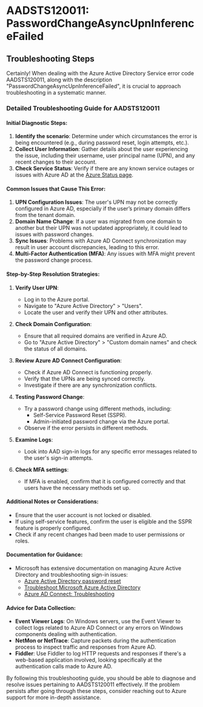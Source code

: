 
# AADSTS120011: PasswordChangeAsyncUpnInferenceFailed


## Troubleshooting Steps
Certainly! When dealing with the Azure Active Directory Service error code AADSTS120011, along with the description "PasswordChangeAsyncUpnInferenceFailed", it is crucial to approach troubleshooting in a systematic manner.

### Detailed Troubleshooting Guide for AADSTS120011

#### Initial Diagnostic Steps:
1. **Identify the scenario**: Determine under which circumstances the error is being encountered (e.g., during password reset, login attempts, etc.).
2. **Collect User Information**: Gather details about the user experiencing the issue, including their username, user principal name (UPN), and any recent changes to their account.
3. **Check Service Status**: Verify if there are any known service outages or issues with Azure AD at the [Azure Status page](https://status.azure.com/en-us/status).

#### Common Issues that Cause This Error:
1. **UPN Configuration Issues**: The user's UPN may not be correctly configured in Azure AD, especially if the user’s primary domain differs from the tenant domain.
2. **Domain Name Change**: If a user was migrated from one domain to another but their UPN was not updated appropriately, it could lead to issues with password changes.
3. **Sync Issues**: Problems with Azure AD Connect synchronization may result in user account discrepancies, leading to this error.
4. **Multi-Factor Authentication (MFA)**: Any issues with MFA might prevent the password change process.

#### Step-by-Step Resolution Strategies:
1. **Verify User UPN**:
   - Log in to the Azure portal.
   - Navigate to "Azure Active Directory" > "Users".
   - Locate the user and verify their UPN and other attributes.

2. **Check Domain Configuration**:
   - Ensure that all required domains are verified in Azure AD.
   - Go to "Azure Active Directory" > "Custom domain names" and check the status of all domains.

3. **Review Azure AD Connect Configuration**:
   - Check if Azure AD Connect is functioning properly.
   - Verify that the UPNs are being synced correctly.
   - Investigate if there are any synchronization conflicts.

4. **Testing Password Change**:
   - Try a password change using different methods, including:
     - Self-Service Password Reset (SSPR).
     - Admin-initiated password change via the Azure portal.
   - Observe if the error persists in different methods.

5. **Examine Logs**:
   - Look into AAD sign-in logs for any specific error messages related to the user's sign-in attempts.

6. **Check MFA settings**:
   - If MFA is enabled, confirm that it is configured correctly and that users have the necessary methods set up.

#### Additional Notes or Considerations:
- Ensure that the user account is not locked or disabled.
- If using self-service features, confirm the user is eligible and the SSPR feature is properly configured.
- Check if any recent changes had been made to user permissions or roles.

#### Documentation for Guidance:
- Microsoft has extensive documentation on managing Azure Active Directory and troubleshooting sign-in issues:
  - [Azure Active Directory password reset](https://docs.microsoft.com/en-us/azure/active-directory/authentication/concept-sspr-howitworks)
  - [Troubleshoot Microsoft Azure Active Directory](https://learn.microsoft.com/en-us/azure/active-directory/authentication/troubleshoot)
  - [Azure AD Connect: Troubleshooting](https://docs.microsoft.com/en-us/azure/active-directory/hybrid/tshoot-connect)

#### Advice for Data Collection:
- **Event Viewer Logs**: On Windows servers, use the Event Viewer to collect logs related to Azure AD Connect or any errors on Windows components dealing with authentication.
- **NetMon or NetTrace**: Capture packets during the authentication process to inspect traffic and responses from Azure AD.
- **Fiddler**: Use Fiddler to log HTTP requests and responses if there's a web-based application involved, looking specifically at the authentication calls made to Azure AD.

By following this troubleshooting guide, you should be able to diagnose and resolve issues pertaining to AADSTS120011 effectively. If the problem persists after going through these steps, consider reaching out to Azure support for more in-depth assistance.